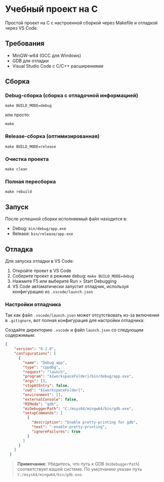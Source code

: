 # Учебный проект на C

Простой проект на C с настроенной сборкой через Makefile и отладкой через VS Code.

## Требования

- MinGW-w64 (GCC для Windows)
- GDB для отладки
- Visual Studio Code с C/C++ расширениями

## Сборка

### Debug-сборка (сборка с отладочной информацией)

```
make BUILD_MODE=debug
```

или просто:

```
make
```

### Release-сборка (оптимизированная)

```
make BUILD_MODE=release
```

### Очистка проекта

```
make clean
```

### Полная пересборка

```
make rebuild
```

## Запуск

После успешной сборки исполняемый файл находится в:
- Debug: `bin/debug/app.exe`
- Release: `bin/release/app.exe`

## Отладка

Для запуска отладки в VS Code:

1. Откройте проект в VS Code
2. Соберите проект в режиме debug: `make BUILD_MODE=debug`
3. Нажмите F5 или выберите Run > Start Debugging
4. VS Code автоматически запустит отладчик, используя конфигурацию из `.vscode/launch.json`

### Настройки отладчика

Так как файл `.vscode/launch.json` может отсутствовать из-за включения в `.gitignore`, вот полная конфигурация для настройки отладчика:

Создайте директорию `.vscode` и файл `launch.json` со следующим содержимым:

```json
{
    "version": "0.2.0",
    "configurations": [
      {
        "name": "Debug app",
        "type": "cppdbg",
        "request": "launch",
        "program": "${workspaceFolder}/bin/debug/app.exe",
        "args": [],
        "stopAtEntry": false,
        "cwd": "${workspaceFolder}",
        "environment": [],
        "externalConsole": false,
        "MIMode": "gdb",
        "miDebuggerPath": "C:/msys64/mingw64/bin/gdb.exe",  
        "setupCommands": [
          {
            "description": "Enable pretty-printing for gdb",
            "text": "-enable-pretty-printing",
            "ignoreFailures": true
          }
        ]
      }
    ]
  }
```

> **Примечание**: Убедитесь, что путь к GDB (`miDebuggerPath`) соответствует вашей системе. По умолчанию указан путь `C:/msys64/mingw64/bin/gdb.exe`. 